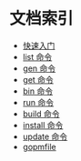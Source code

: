 文档索引
=======

- [快速入门](quickstart.md)
- [list 命令](list.md)
- [gen 命令](gen.md)
- [get 命令](get.md)
- [bin 命令](Bin.md)
- [run 命令](Run.md)
- [build 命令](Build.md)
- [install 命令](Install.md)
- [update 命令](Update.md)
- [gopmfile](gopmfile.md)